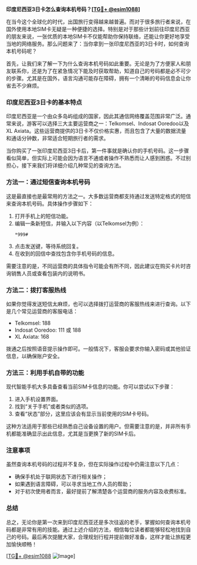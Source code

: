 **印度尼西亚3日卡怎么查询本机号码？[[TG💪+ @esim1088](https://t.me/s/esim1088)]**

在当今这个全球化的时代，出国旅行变得越来越普遍。而对于很多旅行者来说，在国外使用本地SIM卡无疑是一种便捷的选择。特别是对于那些计划前往印度尼西亚的朋友来说，一张优质的本地SIM卡不仅能帮助你保持联络，还能让你更好地享受当地的网络服务。那么问题来了：当你拿到一张印度尼西亚的3日卡时，如何查询本机号码呢？

首先，让我们来了解一下为什么查询本机号码如此重要。无论是为了方便家人和朋友联系你，还是为了在紧急情况下能及时获取帮助，知道自己的号码都是必不可少的步骤。尤其是在国外，语言沟通可能存在障碍，拥有一个清晰的号码信息会让你省去不少麻烦。

### 印度尼西亚3日卡的基本特点

印度尼西亚是一个由众多岛屿组成的国家，因此其通信网络覆盖范围非常广泛。通常来说，游客可以选择三大主要运营商之一：Telkomsel、Indosat Ooredoo以及XL Axiata。这些运营商提供的3日卡不仅价格实惠，而且包含了大量的数据流量和通话分钟数，非常适合短期旅行者的需求。

当你购买了一张印度尼西亚3日卡后，第一件事就是确认你的手机号码。这一步骤看似简单，但实际上可能会因为语言不通或者操作不熟悉而让人感到困惑。不过别担心，接下来我们将详细介绍几种常见的查询方法。

### 方法一：通过短信查询本机号码

这是最直接也是最常用的方法之一。大多数运营商都支持通过发送特定格式的短信来查询本机号码。具体操作步骤如下：

1. 打开手机上的短信功能。
2. 编辑一条新短信，并输入以下内容（以Telkomsel为例）：
   ```
   *999#
   ```
3. 点击发送键，等待系统回复。
4. 在收到的回信中查找包含你手机号码的信息。

需要注意的是，不同运营商的具体指令可能会有所不同，因此建议在购买卡片时咨询销售人员或查看包装内的说明书。

### 方法二：拨打客服热线

如果你觉得发送短信太麻烦，也可以选择拨打运营商的客服热线来进行查询。以下是几个常见运营商的客服电话：

- Telkomsel: 188
- Indosat Ooredoo: 111 或 188
- XL Axiata: 168

拨通之后按照语音提示操作即可。一般情况下，客服会要求你输入密码或其他验证信息，以确保账户安全。

### 方法三：利用手机自带的功能

现代智能手机大多具备查看当前SIM卡信息的功能。你可以尝试以下步骤：

1. 进入手机设置界面。
2. 找到“关于手机”或者类似的选项。
3. 查看“状态”部分，这里应该会有显示当前使用的SIM卡号码。

这种方法适用于那些已经熟悉自己设备设置的用户。但需要注意的是，并非所有手机都能准确显示出此信息，尤其是当更换了新的SIM卡后。

### 注意事项

虽然查询本机号码的过程并不复杂，但在实际操作过程中仍需注意以下几点：

- 确保手机处于联网状态下进行相关操作；
- 如果遇到语言障碍，可以寻求当地工作人员的帮助；
- 对于初次使用者而言，最好提前了解清楚各个运营商的服务内容及收费标准。

### 总结

总之，无论你是第一次来到印度尼西亚还是多次往返的老手，掌握如何查询本机号码都是非常有用的技能。通过上述介绍的方法，相信每位读者都能够轻松地找到自己的号码。最后再次提醒大家，合理规划行程并提前做好准备，这样才能让旅程更加愉快顺畅！

[[TG💪+ @esim1088](https://t.me/s/esim1088) ![Image](https://i.postimg.cc/4NQfJmqS/Snipaste-2025-05-13-00-14-12.png)]